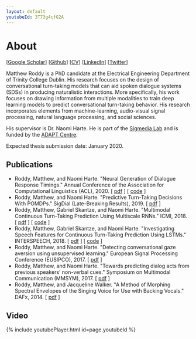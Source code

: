 ```yaml
---
layout: default
youtubeId: 3T73g4cfG2A
---
```


# About

[[Google Scholar](https://scholar.google.com/citations?user=dol_RJ8AAAAJ&hl=en)] [[Github](https://github.com/mattroddy)] [[CV](./assets/webCV.pdf)] [[LinkedIn](https://www.linkedin.com/in/matthew-roddy-45966267/)]  [[Twitter](https://twitter.com/Matt_Roddy)]


Matthew Roddy is a PhD candidate at the Electrical Engineering Department of Trinity College Dublin. His research focuses on the design of conversational turn-taking models that can aid spoken dialogue systems (SDSs) in producing naturalistic interactions. More specifically, his work focuses on drawing information from multiple modalities to train deep learning models to predict conversational turn-taking behavior. His research incorporates elements from machine-learning, audio-visual signal processing, natural language processing, and social sciences. 


His supervisor is Dr. Naomi Harte. 
He is part of the [Sigmedia Lab](http://www.mee.tcd.ie/~sigmedia/) and is funded by the [ADAPT Centre](https://www.adaptcentre.ie/). 

Expected thesis submission date: January 2020.




## Publications

* Roddy, Matthew, and Naomi Harte. "Neural Generation of Dialogue Response Timings." Annual Conference of the Association for Computational Linguistics (ACL), 2020. [ [pdf](https://www.aclweb.org/anthology/2020.acl-main.221.pdf) ] [ [code](https://github.com/mattroddy/RTNets) ]
* Roddy, Matthew, and Naomi Harte. "Predictive Turn-Taking Decisions With POMDPs." SigDial (Late-Breaking Results), 2019. [ [pdf](http://www.cs.utep.edu/nigel/deep/Roddy-Sigdial19ss.pdf) ]
* Roddy, Matthew, Gabriel Skantze, and Naomi Harte. "Multimodal Continuous Turn-Taking Prediction Using Multiscale RNNs." ICMI, 2018. [ [pdf](http://arxiv.org/abs/1808.10785) ] [ [code](https://github.com/mattroddy/lstm_turn_taking_prediction) ]
* Roddy, Matthew, Gabriel Skantze, and Naomi Harte. "Investigating Speech Features for Continuous Turn-Taking Prediction Using LSTMs." INTERSPEECH, 2018. [ [pdf](https://arxiv.org/pdf/1806.11461.pdf) ] [ [code](https://github.com/mattroddy/lstm_turn_taking_prediction) ]
* Roddy, Matthew, and Naomi Harte. "Detecting conversational gaze aversion using unsupervised learning." European Signal Processing Conference (EUSIPCO), 2017. [ [pdf](https://ieeexplore.ieee.org/abstract/document/8081172/) ]
* Roddy, Matthew, and Naomi Harte. "Towards predicting dialog acts from previous speakers’ non-verbal cues." Symposium on Multimodal Communication (MMSYM), 2017. [ [pdf](http://mmsym.org/wp-content/uploads/2017/10/MMSYM2017_paper5_RoddyHarte.pdf) ]
* Roddy, Matthew, and Jacqueline Walker. "A Method of Morphing Spectral Envelopes of the Singing Voice for Use with Backing Vocals." DAFx, 2014. [ [pdf](http://www.dafx14.fau.de/papers/dafx14_matthew_roddy_a_method_of_morphing_spec.pdf) ]


## Video

{% include youtubePlayer.html id=page.youtubeId %}
